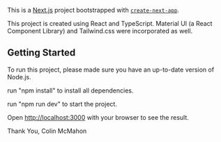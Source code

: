 This is a [Next.js](https://nextjs.org/) project bootstrapped with [`create-next-app`](https://github.com/vercel/next.js/tree/canary/packages/create-next-app).



This project is created using React and TypeScript. Material UI (a React Component Library) and Tailwind.css were incorporated as well. 


## Getting Started

To run this project, please made sure you have an up-to-date version of Node.js.

run "npm install" to install all dependencies.

run "npm run dev" to start the project.

Open [http://localhost:3000](http://localhost:3000) with your browser to see the result.

Thank You,
Colin McMahon
